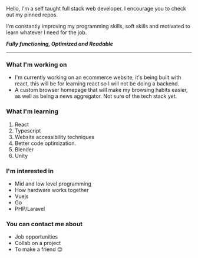 Hello, I'm a self taught full stack web developer. I encourage you to check out my pinned repos.

I'm constantly improving my programming skills, soft skills and motivated to learn whatever I need for the job. 

***Fully functioning, Optimized and Readable***

---

### What I'm working on
- I'm currently working on an ecommerce website, it's being built with react, this will be for learning react so I will not be doing a backend.
- A custom browser homepage that will make my browsing habits easier, as well as being a news aggregator. Not sure of the tech stack yet.

### What I'm learning
1. React
2. Typescript
4. Website accessibility techniques
5. Better code optimization.
6. Blender
7. Unity

### I'm interested in
- Mid and low level programming
- How hardware works together
- Vuejs
- Go
- PHP/Laravel

### You can contact me about
- Job opportunities
- Collab on a project
- To make a friend 😊
